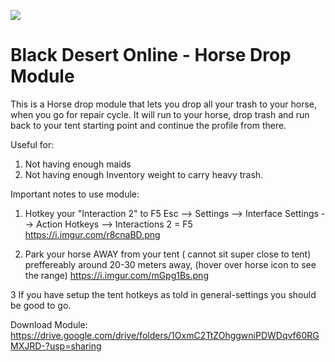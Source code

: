 ![](BDOHorseDrop.gif)

# Black Desert Online - Horse Drop Module

This is a Horse drop module that lets you drop all your trash to your horse, when you go for repair cycle.
It will run to your horse, drop trash and run back to your tent starting point and continue the profile from there.

Useful for: 
  1.  Not having enough maids 
  2. Not having enough Inventory weight to carry heavy trash.

Important notes to use module:
1. Hotkey your "Interaction 2" to F5
Esc --> Settings --> Interface Settings --> Action Hotkeys --> Interactions 2  =  F5
https://i.imgur.com/r8cnaBD.png

2. Park your horse AWAY from your tent ( cannot sit super close to tent) preffereably around 20-30 meters away, (hover over horse icon to see the range)
https://i.imgur.com/mGpg1Bs.png

3 If you have setup the tent hotkeys as told in ⁠general-settings  you should be good to go.

Download Module:
https://drive.google.com/drive/folders/1OxmC2TtZOhggwniPDWDqvf60RGMXJRD-?usp=sharing
